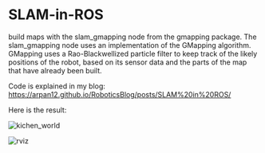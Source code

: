 # SLAM-in-ROS

build maps with the slam_gmapping node from the gmapping package. The slam_gmapping node uses an implementation of the GMapping algorithm. GMapping uses a Rao-Blackwellized particle filter to keep track of the likely positions of the robot, based on its sensor data and the parts of the map that have already been built.

Code is explained in my blog: https://arpan12.github.io/RoboticsBlog/posts/SLAM%20in%20ROS/

Here is the result:

![kichen_world](https://github.com/Arpan12/SLAM-in-ROS/assets/24242250/272808d2-23cf-4b9a-b23d-4401b37c80a3)


![rviz](https://github.com/Arpan12/SLAM-in-ROS/assets/24242250/f3bbba55-259e-4428-8323-a85d51238988)
